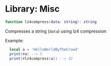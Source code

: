 # Library: Misc

```lua
function lz4compress(data: string): string
```
Compresses a string (`data`) using lz4 compression

Example:
```lua
  local a = 'HelloWorldByTheCrowd'
  print(#a) --> 5
  print(#lz4compress(a)) --> 32
```
